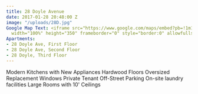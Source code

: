 ```yaml
---
title: 28 Doyle Avenue
date: 2017-01-28 20:48:00 Z
image: "/uploads/28D.jpg"
Google Map Text: <iframe src="https://www.google.com/maps/embed?pb=!1m18!1m12!1m3!1d2972.522509553762!2d-71.40791289999999!3d41.838578999999996!2m3!1f0!2f0!3f0!3m2!1i1024!2i768!4f13.1!3m3!1m2!1s0x89e444e023a679c7%3A0x478dca7a9190ef9a!2s28+Doyle+Ave%2C+Providence%2C+RI+02906!5e0!3m2!1sen!2sus!4v1485636610595"
  width="100%" height="350" frameborder="0" style="border:0" allowfullscreen></iframe>
Apartments:
- 28 Doyle Ave, First Floor
- 28 Doyle Ave, Second Floor
- 28 Doyle, Third Floor
---
```


Modern Kitchens with New Appliances
Hardwood Floors
Oversized Replacement Windows
Private Tenant Off-Street Parking
On-site laundry facilities
Large Rooms with 10' Ceilings